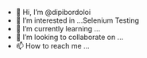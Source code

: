 - 👋 Hi, I’m @dipibordoloi
- 👀 I’m interested in ...Selenium Testing
- 🌱 I’m currently learning ...
- 💞️ I’m looking to collaborate on ...
- 📫 How to reach me ...

<!---
dipibordoloi/dipibordoloi is a ✨ special ✨ repository because its `README.md` (this file) appears on your GitHub profile.
You can click the Preview link to take a look at your changes.
--->
